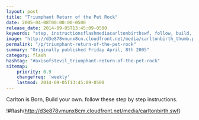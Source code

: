```yaml
---
layout: post
title: "Triumphant Return of the Pet Rock"
date: 2005-04-08T00:00:00-0500
release_date: 2014-09-05T13:45:09-0500
keywords: "step, instructionsflashmediacarltonbirthswf, follow, build, born"
image: "http://d3e878vmunx8cm.cloudfront.net/media/carltonbirth_thumb.png"
permalink: "/p/triumphant-return-of-the-pet-rock"
summary: "Originally published Friday April, 8th 2005"
category: flash
hashtag: "#axisofstevil_triumphant-return-of-the-pet-rock"
sitemap:
    priority: 0.9
    changefreq: 'weekly'
    lastmod: 2014-09-05T13:45:09-0500
---
```


Carlton is Born, Build your own. follow these step by step instructions.

!#flash(http://d3e878vmunx8cm.cloudfront.net/media/carltonbirth.swf)
